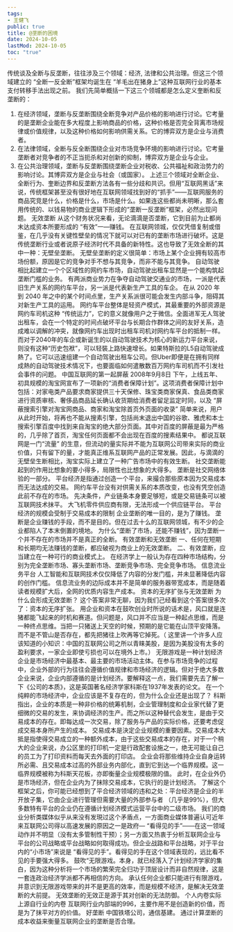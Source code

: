 ```yaml
---
tags:
- 王健飞
public: true
title: @垄断的困境
date: 2024-10-05
lastMod: 2024-10-05
toc: "true"
---
```


传统谈及全断与反垄断，往往涉及三个领域：经济, 法律和公共治理。但这三个领域建立的 “全断一反全断”框架均诞生在 “羊毛出在猪身上”这种互联网行业的基本支付转移手法出现之前。
我们先简单概括一下这三个领城都是怎么定义奎断和反垄断的：
1. 在经济领域，垄断与反垄断围绕全断竞争对产品价格的影响进行讨论。它考量的是垄断企业能在多大程度上影响商品的价格，这种价格是否完全背离市场规律或价值规律，以及这种价格如何影响供需关系。它的博弈双方是企业与消费者。
2. 在法律领域，全断与反全断围绕企业对市场竞争环境的影响进行讨论。它考量垄断者对竞争者的不正当扼杀和对创新的抑制，博弈双方是企业与企业。
3. 在公共治理领域，垄断与反垄断围绕垄断企业对税收、公共福祉和政治势力的影响讨论。其博弈双方是企业与社会（或国家）。
上述三个领域对全断企业、全断行为、奎断边界和反垄断方法各有一些分歧和共识。但用“互联网黑话”来说，传统框架甚至没有很好地在互联网领域找到好的“抓手”——互联网服务的商品究竞是什么，价格是什么，市场是什么。如果连这些都尚未明晰，那么套用传统的、以钱易物的商业逻辑下形成的“垄断一反垄断”框架，必然出现问题。
无效垄断
从这个财务状况来看，无论滴滴是否垄断，它到目前为止都尚末达成资本所要形成的 “有效”一—赚钱。
在互联网领城，仅仅凭借复制或借鉴，在几乎没有关键性壁垒的情况下就可以对已有的垄断市场进行破坏。这是传统垄断行业或者说原子经济时代不具备的新特性。这也导致了无效全断的其中一种：无壁垒垄断。
无壁垒垄断的定义很简单：市场上某个企业拥有较高市场份额，原因是它的竞争对手不想与其竞争，而非不能与其竞争。
自动驾驶
相比起建立一个个区域性的网约车市场，自动驾驶出租车显然是一个能构筑起垄断门槛的业务。
有两派商业势力在争夺自动驾驶交通业的市场，一派是代表旧生产关系的网约车平台，另一派是代表新生产工具的车企。
在从 2020 年到 2040 年之中的某个时间点里，生产关系派很可能会发生内部斗争，阻碍其对新生产工具的运用。
网约车平台整体是轻资产模式，其最重要的外部资源是网约车司机这种 “传统运力”，它的意义就像用户之于微信。全面进军无人驾驶出租车，会在一个特定的时间点破坏平台与长期合作群体之间的友好关系，造成难以调解的冲突，就像网约车出现时出租车司机对网约车平台的抵制一样。而对于2040年的车企或新诞生的以自动驾驶技术为核心的新运力平台来说，则没有这种“历史包袱”，可以轻裝上路快速增长。如果特斯拉的L5自动驾驶成熱了。它可以迅速组建一个自动驾驶出租车公司。但Uber即便是在拥有同样成熱的自动驾驶技术情况下，也要面临如何遣散数百万网约车司机而不引发社会事件的问题。
中国互联网的第一起屏蔽
2008年9月8日 下午，上线五年、初具规模的淘宝网宣布了一项新的“消费者保障计划”。这项消费者保障计划中包括：对家电类产品要求商家提供三十天保修、珠宝类商家保真、食品类商家进行资质审核、奢侈品商品延长确认收货期给消费者留足监定时同，以及 “屏蔽搜索引擎对淘宝网商品、商家和淘宝除首页外页面的收录”
简单来说，用户从此时开始，将再也不能从搜素引擎，包括尚末退出中国的谷歌、雅虎和本士搜索引擎百度中找到来自淘宝的绝大部分页面。其中对百度的屏蔽是最为严格的，几乎除了首页，淘宝任何页面都不会出现在百度的搜素结果中。
都说互联网是一门“流量” 的生意，但流动的量实际并不能为互联网公司带来实际的商业价值，只有留下的量，才能真正维系互联网产品的正常发展。因此，与滴滴的无壁垒生断相比，淘宝实际上建立了一种广告市场中的有效生断。
社交垄断能起到的作用比想象的要小得多，局限性也比想象的大得多。
垄断是社交网络体验的一部分。
平台经济是指通过创造一个平台，来撮合那些原本因为交易成本而无法达成的交易。
网约车平台没有对供需关系的本质改变，也没有凭空创造此前不存在的市场。
先决条件，产业链条本身要足够短，或是交易链条可以被互联网技术抹平。
大飞机零件供应商有限，无法形成一个供应链平台。
平台经济的规模会受制于交易成本的限制
企业垄断的唯一目的，是为了赚钱。
垄断是企业赚钱的手段，而不是目的。但在过去十么的互联网领城，有不少的企业都陷人了本末倒置的境地。
为什么“垄断了市场，还能不赚钱”，因为垄断一个并不存在的市场并不是真正的全断。
有效垄断和无效垄断
一、任何在短期和长期均无法赚钱的垄断，都应破视为商业上的无效垄断。
二、有效垄断，应当建立在一种可行的商业模式上。
在经济学上一般认为存在四种市场结构，分别为完全垄断市场、寡头垄断市场、垄断竞争市场、完全竞争市场。
信息流业务平台
人工智能和互联网技术仅仅降低了内容的分发门槛，并未显著降低内容的创作门槛。
信息流业务的边际成本并不是简单的服务器带宽成本，而是随着读者规模扩大后，全网的优质内容生产成本。
资本的无序扩张与无效垄断
为什么会形成无效垄断？ 这个答案非常无聊，因为我们己经看到这个答案很多次了：资本的无序扩张。
用企业和资本在鼓吹创业时所说的话术是，风口就是连猪都能飞起来的时机和赛道。但问题是，风口并不应当是一种起点思维，而是一种终点思维。当把一只猪送上天空的时候，预期的是它能在山顶平安降落。而不是不管山是否存在，都先把猪往上吹再等它掉死。（ 这里讲一个许多人应该知道的小知识：中国的互联网公司之所以青睐美股，是因为美股没有太多的盈利要求，一家企业即使亏损也可以在境外上市。）
无限游戏是一种计划经济
企业是市场经济中最基本、最主要的市场活动主体。在参与市场竞争的过程中，企业外部的行为往往会遵循价值规律和市场经济的逻辑。但对于绝大多数企业来说，企业内部遵循的是计划经济。要解释这一点，我们需要先去了解一下《公司的本质》，这是英国著名经济学家科斯在1937年发表的论文。
在一个纯粹的市场经济中，企业应该是不复存在的，但为什么企业还是出现了？
科斯指出，企业的本质是一种非价格的统筹机制，企业管理制度和企业家代替了更细微的交易的发生，来协调经济的生产。而之所以这种替代会发生，是由于交易成本的存在。即每达成一次交易，除了服务与产品的实际价格，还要考虑促成交易本身所产生的成本。
交易成本是決定企业规模的重要因素。交易成本大抵是指使得交易成立的一种额外成本，由于这些交易成本的存在，对于一个稍大的企业来说，办公区里的打印机一定是行政配套设施之一，绝无可能让自己的员工为了打印资料而每天去外面的打印店。
企业会将那些维持企业自身运转所必需、且交易成本过高的外部业务内部化，直到它到达—个临界规模。这一临界规模被称为科斯天花板，亦即衡量企业规模极限的值。
此时，在企业外仍是市场经济，但在企业内为了抹除交易成本，它执行的是计划经济。
了解这个框架之后，你可能已经想到了平合经济领域的违和之处：平台经济是企业的半开放子集，它由企业进行管理但需要大量的外部参与者 （几乎是99%），但大多数特有平台的企业仍在遵循计划经济模式运营平台中的二级市场。
我们的商业分析类媒体似乎从来没有发現过这个矛盾点，一方面商业媒体普遍认可近年来互联网公司得以高速发展的原因之一是政府— “看得见的手”——在这一领域动作并不明显（没有太多管制性干预）；另一方面又热衷于分析互联网企业与平台的公司战略或平台战略如何取得成功。但企业战路和平台战略，对于平台内的“小市场”来说是 “看得见的手”。看得见的手在这个领域表现的，远比看不见的手要强大得多。
鼓吹“无限游戏。本身，就已经落入了计划经济学家的集白，因为这种分析将一个市场的繁荣完全归功于顶层设计而非自然规律，这是一套连政治经济学派都不再相信的方向。
承认任何企业都只能进行有限游戏，并意识到无限游戏带来的并不是更高的效率，而是规模不经济，是解决无效垄断的大前提。
无效垄断的无效正是源于其对创新的无法防御。
个人内卷实际上源自行业的内卷
互联网行业内部端的996，主要作用不是创造新的价值，而是为了抹平对方的价值。
好垄断
中国铁塔公司，通信基建。
通过计算垄断的成本收益来衡量互联网企业的垄断是否合理。